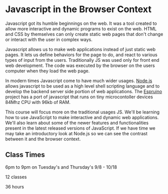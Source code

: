 # Javascript in the Browser Context

Javascript got its humble beginnings on the web. It was a tool created to allow more interactive and dynamic programs to exist on the web. HTML and CSS by themselves can only create static web pages that don't change or interact with the user in complex ways. 

Javascript allows us to make web applications instead of just static web pages. It lets us define behaviors for the page to do, and react to various types of input from the users. Traditionally JS was used only for front end web development. The code was executed by the browser on the users computer when they load the web page. 


In modern times Javascript come to have much wider usages. [Node.js](https://nodejs.org/en/) allows javascript to be used as a high level shell scripting language and to develop the backend server side portion of web applications. The [Espruino](https://www.espruino.com/) project has a port of javascript that runs on tiny microcontoller devices 84Mhz CPU with 96kb of RAM.

This course will focus more on the traditional usages JS. We'll be learning how to use JavaScript to make interactive and dynamic web applications. We'll also learn about some of the newer features and functionalities present in the latest released versions of JavaScript. If we have time we may take an introductory look at Node.js so we can see the contrast between it and the browser context.

## Class Times

6pm to 9pm on Tuesday's and Thursday's 9/8 - 10/18

12 classes

36 hours